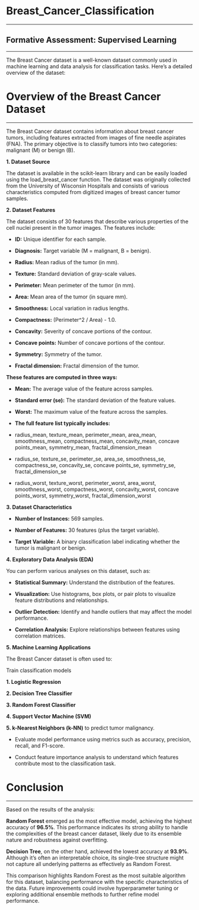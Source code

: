 # Breast_Cancer_Classification
_______

## Formative Assessment: Supervised Learning
______

The Breast Cancer dataset is a well-known dataset commonly used in machine learning and data analysis for classification tasks. 
Here’s a detailed overview of the dataset:

# Overview of the Breast Cancer Dataset
______
The Breast Cancer dataset contains information about breast cancer tumors, including features extracted from images of fine needle aspirates (FNA). The primary objective is to classify tumors into two categories: malignant (M) or benign (B).

**1. Dataset Source**

The dataset is available in the scikit-learn library and can be easily loaded using the load_breast_cancer function.
The dataset was originally collected from the University of Wisconsin Hospitals and consists of various characteristics computed from digitized images of breast cancer tumor samples.

**2. Dataset Features**

The dataset consists of 30 features that describe various properties of the cell nuclei present in the tumor images. The features include:

* **ID:** Unique identifier for each sample.

* **Diagnosis:** Target variable (M = malignant, B = benign).

* **Radius:** Mean radius of the tumor (in mm).

* **Texture:** Standard deviation of gray-scale values.

* **Perimeter:** Mean perimeter of the tumor (in mm).

* **Area:** Mean area of the tumor (in square mm).

* **Smoothness:** Local variation in radius lengths.

* **Compactness:** (Perimeter^2 / Area) - 1.0.

* **Concavity:** Severity of concave portions of the contour.

* **Concave points:** Number of concave portions of the contour.

* **Symmetry:** Symmetry of the tumor.

* **Fractal dimension:** Fractal dimension of the tumor.

**These features are computed in three ways:**

* **Mean:** The average value of the feature across samples.

* **Standard error (se):** The standard deviation of the feature values.

* **Worst:** The maximum value of the feature across the samples.

* **The full feature list typically includes:**

* radius_mean, texture_mean, perimeter_mean, area_mean, smoothness_mean, compactness_mean, concavity_mean, concave points_mean, symmetry_mean, fractal_dimension_mean
  
* radius_se, texture_se, perimeter_se, area_se, smoothness_se, compactness_se, concavity_se, concave points_se, symmetry_se, fractal_dimension_se
  
* radius_worst, texture_worst, perimeter_worst, area_worst, smoothness_worst, compactness_worst, concavity_worst, concave points_worst, symmetry_worst, 
  fractal_dimension_worst

**3. Dataset Characteristics**

* **Number of Instances:** 569 samples.
  
* **Number of Features:** 30 features (plus the target variable).
  
* **Target Variable:** A binary classification label indicating whether the tumor is malignant or benign.

**4. Exploratory Data Analysis (EDA)**

You can perform various analyses on this dataset, such as:

* **Statistical Summary:** Understand the distribution of the features.
  
* **Visualization:** Use histograms, box plots, or pair plots to visualize feature distributions and relationships.
  
* **Outlier Detection:** Identify and handle outliers that may affect the model performance.
  
* **Correlation Analysis:** Explore relationships between features using correlation matrices.

**5. Machine Learning Applications**

The Breast Cancer dataset is often used to:

 Train classification models
 
 **1. Logistic Regression**
 
 **2. Decision Tree Classifier**
 
 **3. Random Forest Classifier**
 
 **4. Support Vector Machine (SVM)**
 
 **5. k-Nearest Neighbors (k-NN)** to predict tumor malignancy.
  
* Evaluate model performance using metrics such as accuracy, precision, recall, and F1-score.
  
* Conduct feature importance analysis to understand which features contribute most to the classification task.

# Conclusion
______

Based on the results of the analysis:

**Random Forest** emerged as the most effective model, achieving the highest accuracy of **96.5%**. This performance indicates its strong ability to handle the complexities of the breast cancer dataset, likely due to its ensemble nature and robustness against overfitting.

**Decision Tree**, on the other hand, achieved the lowest accuracy at **93.9%**. Although it’s often an interpretable choice, its single-tree structure might not capture all underlying patterns as effectively as Random Forest.

This comparison highlights Random Forest as the most suitable algorithm for this dataset, balancing performance with the specific characteristics of the data. Future improvements could involve hyperparameter tuning or exploring additional ensemble methods to further refine model performance.
